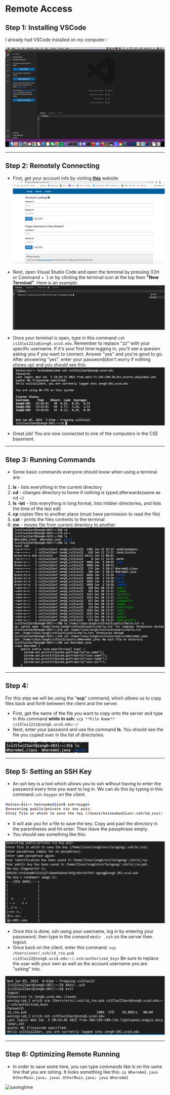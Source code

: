 # Remote Access

## Step 1: Installing VSCode
I already had VSCode installed on my computer✅
  
![VSCode](images/vscodess.png)

---

## Step 2: Remotely Connecting

* First, get your account info by visiting **[this](https://sdacs.ucsd.edu/~icc/index.php)** website
![Account](images/account.png)

* Next, open Visual Studio Code and open the terminal by pressing (Ctrl or Command + `) or by clicking the terminal icon at the top then **"New Terminal"**.
Here is an example:
![Terminal2](images/terminal2.png)

* Once your terminal is open, type in this command ```ssh cs15lwi22zz@ieng6.ucsd.edu```. Remember to replace "zz" with your specific username. If it's your first time logging in, you'll see a quesion asking you if you want to connect. Answer "yes" and you're good to go. After answering "yes", enter your password(don't worry if nothing shows up) and you should see this: 
![SuccessfulSSH](images/successfulSSH.png)

* Great job! You are now connected to one of the computers in the CSE basement. 


***

## Step 3: Running Commands

* Some basic commands everyone should know when using a terminal are:
1. **ls** - lists everything in the current directory
2. **cd** - changes directory to home if nothing is typed afterwards(same as cd ~)
3. **ls -lat** - lists everything in long format, lists hidden directories, and lists the time of the last edit 
4. **cp** copies files to another place (must have permission to read the file)
5. **cat** - prints the files contents to the terminal
6. **mv** - moves file from current directory to another
![CommandLineArgs](images/commandLineArgs.png)

***
## Step 4:
For this step we will be using the "**scp**" command, which allows us to copy files back and forth between the client and the server.
* First, get the name of the file you want to copy onto the server and type in this command **while in ssh**: ```scp **File Name** cs15lwi22zz@ieng6.ucsd.edu:~/```
* Next, enter your password and use the command **ls**. You should see the file you copied over in the list of directories.

![ls](images/ls.png)

***
## Step 5: Setting an SSH Key

* An ssh key is a tool which allows you to ssh without having to enter the password every time you want to log in. We can do this by typing in this command ```ssh-keygen``` on the client.
  
![SSH2](images/ssh2.png)
* It will ask you for a file to save the key. Copy and past the directory in the parentheses and hit enter. Then leave the passphrase empty.
* You should see something like this:
  
![SSH1](images/ssh.png)
* Once this is done, ssh using your username, log in by entering your passsword, then type in the comand ```mkdir .ssh``` on the server then logout.
* Once back on the client, enter this command: ```scp /Users/user/.ssh/id_rsa.pub cs15lwi22@ieng6.ucsd.edu:~/.ssh/authorized_keys``` Be sure to replace the user with your own as well as the account username you are "sshing" into. 
  
![SSH3](images/ssh3.png)


***
## Step 6: Optimizing Remote Running
* In order to save some time, you can type commands like ls on the same line that you are sshing. It looks something like this:
```cp WhereAmI.java OtherMain.java; javac OtherMain.java; java WhereAmI```
  
![savingtime](images/savingtime.png)


